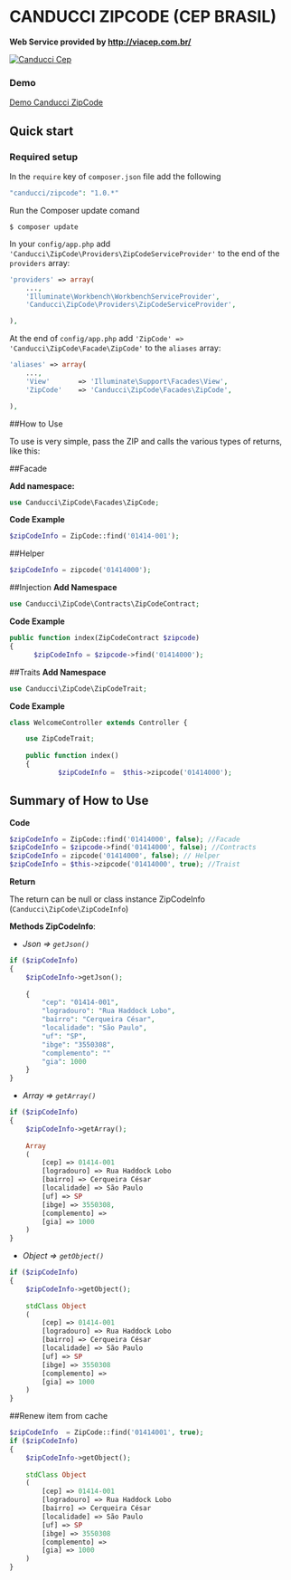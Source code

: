 # CANDUCCI ZIPCODE (CEP BRASIL)

__Web Service provided by http://viacep.com.br/__

[![Canducci Cep](https://fulviocanducci.files.wordpress.com/2015/01/1948132_691123557596602_6995479600312612395_n.png)](https://packagist.org/packages/canducci/cep)


### Demo

[Demo Canducci ZipCode](http://zipcodedemo.herokuapp.com/)

## Quick start

### Required setup

In the `require` key of `composer.json` file add the following

```PHP
"canducci/zipcode": "1.0.*"
```

Run the Composer update comand

    $ composer update

In your `config/app.php` add `'Canducci\ZipCode\Providers\ZipCodeServiceProvider'` to the end of the `providers` array:

```PHP
'providers' => array(
    ...,
    'Illuminate\Workbench\WorkbenchServiceProvider',
    'Canducci\ZipCode\Providers\ZipCodeServiceProvider',

),
```

At the end of `config/app.php` add `'ZipCode' => 'Canducci\ZipCode\Facade\ZipCode'` to the `aliases` array:

```PHP
'aliases' => array(
    ...,
    'View'       => 'Illuminate\Support\Facades\View',
    'ZipCode'    => 'Canducci\ZipCode\Facades\ZipCode',

),
```

##How to Use

To use is very simple, pass the ZIP and calls the various types of returns, like this:

##Facade

__Add namespace:__
```PHP
use Canducci\ZipCode\Facades\ZipCode;
```
__Code Example__
```PHP
$zipCodeInfo = ZipCode::find('01414-001');
```

##Helper

```PHP
$zipCodeInfo = zipcode('01414000');
```

##Injection
__Add Namespace__
```PHP
use Canducci\ZipCode\Contracts\ZipCodeContract;
```
__Code Example__
```PHP
public function index(ZipCodeContract $zipcode)
{
      $zipCodeInfo = $zipcode->find('01414000');
```

##Traits
__Add Namespace__
```PHP
use Canducci\ZipCode\ZipCodeTrait;
```
__Code Example__
```PHP
class WelcomeController extends Controller {

	use ZipCodeTrait;
	
	public function index()
	{
      		$zipCodeInfo =	$this->zipcode('01414000');
```
## Summary of How to Use
__Code__
```PHP 
$zipCodeInfo = ZipCode::find('01414000', false); //Facade
$zipCodeInfo = $zipcode->find('01414000', false); //Contracts
$zipCodeInfo = zipcode('01414000', false); // Helper
$zipCodeInfo = $this->zipcode('01414000', true); //Traist
```
__Return__

The return can be null or class instance ZipCodeInfo (`Canducci\ZipCode\ZipCodeInfo`)

__Methods ZipCodeInfo__:

- _Json => `getJson()`_ 

```PHP 
if ($zipCodeInfo) 
{
    $zipCodeInfo->getJson();
    
    {
        "cep": "01414-001",
        "logradouro": "Rua Haddock Lobo",
        "bairro": "Cerqueira César",
        "localidade": "São Paulo",
        "uf": "SP",
        "ibge": "3550308", 
        "complemento": ""
		"gia": 1000
    }
}
```

- _Array => `getArray()`_

```PHP   
if ($zipCodeInfo) 
{
    $zipCodeInfo->getArray();
    
    Array
    (
        [cep] => 01414-001
        [logradouro] => Rua Haddock Lobo
        [bairro] => Cerqueira César
        [localidade] => São Paulo
        [uf] => SP
        [ibge] => 3550308,
        [complemento] => 
		[gia] => 1000
    )
}
```

- _Object => `getObject()`_ 

```PHP    
if ($zipCodeInfo) 
{
    $zipCodeInfo->getObject();
    
    stdClass Object
    (
        [cep] => 01414-001
        [logradouro] => Rua Haddock Lobo
        [bairro] => Cerqueira César
        [localidade] => São Paulo
        [uf] => SP
        [ibge] => 3550308
        [complemento] => 
		[gia] => 1000
    )
}
```

##Renew item from cache

```PHP
$zipCodeInfo  = ZipCode::find('01414001', true);			
if ($zipCodeInfo) 
{
    $zipCodeInfo->getObject();
   
    stdClass Object
    (
        [cep] => 01414-001
        [logradouro] => Rua Haddock Lobo
        [bairro] => Cerqueira César
        [localidade] => São Paulo
        [uf] => SP
        [ibge] => 3550308
        [complemento] => 
		[gia] => 1000
    )
}
```
